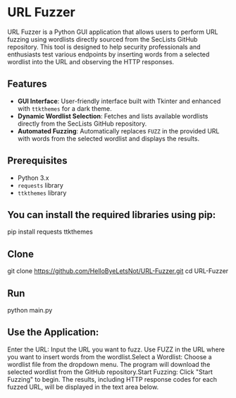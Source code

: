 # URL Fuzzer

URL Fuzzer is a Python GUI application that allows users to perform URL fuzzing using wordlists directly sourced from the SecLists GitHub repository. This tool is designed to help security professionals and enthusiasts test various endpoints by inserting words from a selected wordlist into the URL and observing the HTTP responses.

## Features

- **GUI Interface**: User-friendly interface built with Tkinter and enhanced with `ttkthemes` for a dark theme.
- **Dynamic Wordlist Selection**: Fetches and lists available wordlists directly from the SecLists GitHub repository.
- **Automated Fuzzing**: Automatically replaces `FUZZ` in the provided URL with words from the selected wordlist and displays the results.

## Prerequisites

- Python 3.x
- `requests` library
- `ttkthemes` library

## You can install the required libraries using pip:
pip install requests ttkthemes

## Clone
git clone https://github.com/HelloByeLetsNot/URL-Fuzzer.git
cd URL-Fuzzer



## Run
python main.py


## Use the Application:
Enter the URL: Input the URL you want to fuzz. Use FUZZ in the URL where you want to insert words from the wordlist.Select a Wordlist: Choose a wordlist file from the dropdown menu. The program will download the selected wordlist from the GitHub repository.Start Fuzzing: Click "Start Fuzzing" to begin. The results, including HTTP response codes for each fuzzed URL, will be displayed in the text area below.



